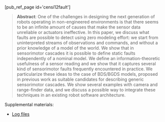 [pub_ref_page id='censi12fault']

> **Abstract**:  One of the challenges in designing the next generation of robots operating in non-engineered environments is that there seems to be an infinite amount of causes that make the sensor data unreliable or actuators ineffective. In this paper, we discuss what faults are possible to detect using zero modeling effort: we start from uninterpreted streams of observations and commands, and without a prior knowledge of a model of the world. We show that in sensorimotor cascades it is possible to define static faults independently of a nominal model. We define an information-theoretic usefulness of a sensor reading and we show that it captures several kind of sensorimotor faults frequently encountered in practice. We particularize these ideas to the case of BDS/BGDS models, proposed in previous work as suitable candidates for describing generic sensorimotor cascades. We show several examples with camera and range-finder data, and we discuss a possible way to integrate these techniques in an existing robot software architecture.

[pdf]: https://censi.science/pub/research/2011-fault/2011-fault.pdf
[logs]: https://censi.science/pub/research/2011-fault/logs/

Supplemental materials:

- [Log files][logs]




 